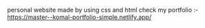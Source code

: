 personal website made by using css and html
check my portfolio :- https://master--komal-portfolio-simple.netlify.app/
